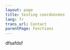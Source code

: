 ```yaml
---
layout: page
title: testing coordonnées
lang: fr
trans_url: Contact
parentPage: Fonctions
---
```

dfsafdsf
